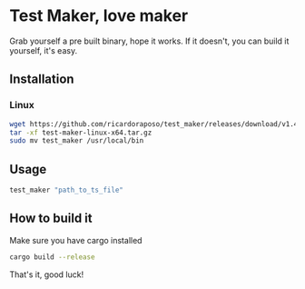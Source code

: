 # Test Maker, love maker

Grab yourself a pre built binary, hope it works.
If it doesn't, you can build it yourself, it's easy.

## Installation
### Linux

```sh
wget https://github.com/ricardoraposo/test_maker/releases/download/v1.4/test-maker-linux-x64.tar.gz
tar -xf test-maker-linux-x64.tar.gz
sudo mv test_maker /usr/local/bin
```

## Usage
```sh
test_maker "path_to_ts_file"
```

## How to build it
Make sure you have cargo installed

```sh
cargo build --release
```

That's it, good luck!

